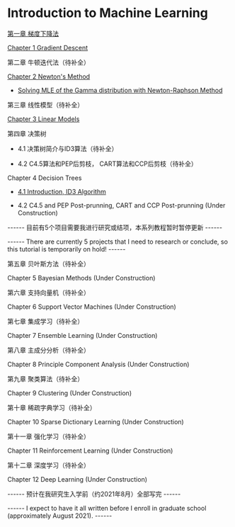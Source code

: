 # Introduction to Machine Learning

[第一章 梯度下降法](https://github.com/jimcui3/Introduction-to-Machine-Learning/blob/main/1%20%E6%A2%AF%E5%BA%A6%E4%B8%8B%E9%99%8D%E6%B3%95.ipynb)

[Chapter 1 Gradient Descent](https://github.com/jimcui3/Introduction-to-Machine-Learning/blob/main/1%20Gradient%20Descent.ipynb)


第二章 牛顿迭代法（待补全）

[Chapter 2 Newton's Method](https://github.com/jimcui3/Introduction-to-Machine-Learning/blob/main/2%20Newton's%20Method%20and%20Quasi-Newton%20Method.ipynb)

* [Solving MLE of the Gamma distribution with Newton-Raphson Method](https://github.com/jimcui3/Introduction-to-Machine-Learning/blob/main/2020-10-26-MLE%20with%20Newton%20Raphson.md)


第三章 线性模型（待补全）

[Chapter 3 Linear Models](https://github.com/jimcui3/Introduction-to-Machine-Learning/blob/main/3%20Linear%20Models.ipynb)


第四章 决策树

* 4.1 决策树简介与ID3算法（待补全）

* 4.2 C4.5算法和PEP后剪枝， CART算法和CCP后剪枝（待补全）

Chapter 4 Decision Trees

* [4.1 Introduction, ID3 Algorithm](https://github.com/jimcui3/Introduction-to-Machine-Learning/blob/main/4.1%20Decision%20Trees(1)%20-%20Introduction%2C%20ID3%20Algorithm.ipynb)

* 4.2 C4.5 and PEP Post-prunning, CART and CCP Post-prunning (Under Construction)

------ 目前有5个项目需要我进行研究或结项，本系列教程暂时暂停更新 ------

------ There are currently 5 projects that I need to research or conclude, so this tutorial is temporarily on hold! ------

第五章 贝叶斯方法（待补全）

Chapter 5 Bayesian Methods (Under Construction)

第六章 支持向量机（待补全）

Chapter 6 Support Vector Machines (Under Construction)

第七章 集成学习（待补全）

Chapter 7 Ensemble Learning (Under Construction)

第八章 主成分分析（待补全）

Chapter 8 Principle Component Analysis (Under Construction)

第九章 聚类算法（待补全）

Chapter 9 Clustering (Under Construction)

第十章 稀疏字典学习（待补全）

Chapter 10 Sparse Dictionary Learning (Under Construction)

第十一章 强化学习（待补全）

Chapter 11 Reinforcement Learning (Under Construction)

第十二章 深度学习（待补全）

Chapter 12 Deep Learning (Under Construction)

------ 预计在我研究生入学前（约2021年8月）全部写完 ------

------ I expect to have it all written before I enroll in graduate school (approximately August 2021). ------
